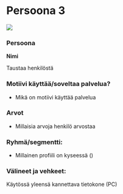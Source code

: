 
# Persoona 3

![](https://openclipart.org/image/300px/svg_to_png/201539/diamonds-and-money.png&disposition=attachment)

### Persoona

**Nimi**


Taustaa henkilöstä 


### Motiivi käyttää/soveltaa palvelua? 

* Mikä on motiivi käyttää palvelua

### Arvot  

* Millaisia arvoja henkilö arvostaa

### Ryhmä/segmentti:

* Millainen profiili on kyseessä ()

### Välineet ja vehkeet:

Käytössä yleensä kannettava tietokone (PC)

